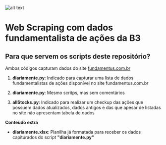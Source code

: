 ![alt text](https://github.com/daniloaspk/scrapingFundamentus/blob/master/images/B3_web_scraping.png)


# Web Scraping com dados fundamentalista de ações da B3

## Para que servem os scripts deste repositório?

Ambos códigos capturam dados do site [fundamentus.com.br](http://fundamentus.com.br)

1. **diariamente.py**: Indicado para capturar uma lista de dados fundamentalistas de ações disponível no site fundamentus.com.br

2. **diariamente.py**: Mesmo scritps, mas sem comentários

3. **allStocks.py**: Indicado para realizar um checkup das ações que possuem dados atualizados, dados antigos e das que apesar de listadas no site não apresentam tabela de dados

**Conteudo extra**

 - **diariamente.xlsx**: Planilha já formatada para receber os dados capiturados do script **"diariamente.py"**
